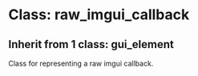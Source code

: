 # Class: raw_imgui_callback

## Inherit from 1 class: gui_element

Class for representing a raw imgui callback.
